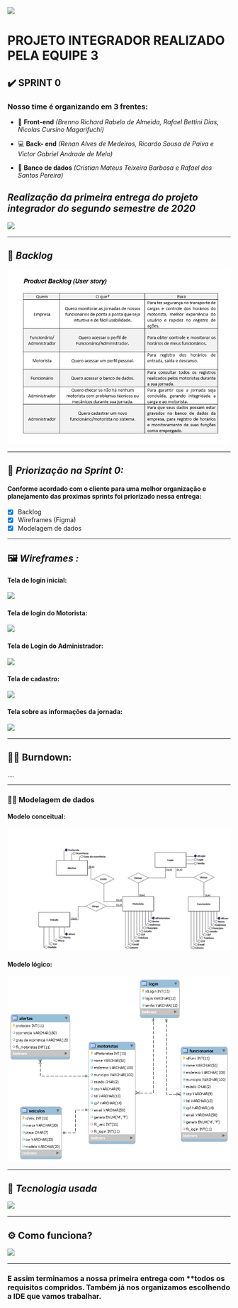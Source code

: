 ![](https://github.com/DevSlim001/PI_2020.2/blob/master/logotipocomum.jpg)

# PROJETO INTEGRADOR REALIZADO PELA EQUIPE 3
## :heavy_check_mark: SPRINT 0

### Nosso time é organizando em 3 frentes:

- :art: **Front-end** *(Brenno Richard Rabelo de Almeida, Rafael Bettini Dias, Nicolas Cursino Magarifuchi)*

- :computer: **Back- end** *(Renan Alves de Medeiros, Ricardo Sousa de Paiva e Victor Gabriel Andrade de Melo)*

- :floppy_disk: **Banco de dados** *(Cristian Mateus Teixeira Barbosa e Rafael dos Santos Pereira)*

## **_Realização da primeira entrega do projeto integrador do segundo semestre de 2020_**
![](https://github.com/DevSlim001/PI_2020.2/blob/Sprint0/CardSprint0.png)

--------------------------------------------------------------------------------------------------------------------

## :bookmark: **_Backlog_**

![](https://github.com/DevSlim001/PI_2020.2/blob/Sprint0/Backlogpng.png)

--------------------------------------------------------------------------------------------------------------------

## :dart: **_Priorização na Sprint 0:_**

#### Conforme acordado com o cliente para uma melhor organização e planejamento das proximas sprints foi priorizado nessa entrega:

- [x] Backlog
- [x] Wireframes (Figma)
- [x] Modelagem de dados

--------------------------------------------------------------------------------------------------------------------

## :framed_picture: **_Wireframes :_**

#### Tela de login inicial:
![](https://github.com/DevSlim001/PI_2020.2/blob/master/assets/Tela%20de%20Login%201.png)

#### Tela de login do Motorista:
![](https://github.com/DevSlim001/PI_2020.2/blob/master/assets/Tela%20de%20Login%20(MOT).png)

#### Tela de Login do Administrador:

![](https://github.com/DevSlim001/PI_2020.2/blob/master/assets/Tela%20de%20Login%20(ADM).png)

#### Tela de cadastro:

![](https://github.com/DevSlim001/PI_2020.2/blob/master/assets/Tela%20de%20Cadastro.png)

#### Tela sobre as informações da jornada:

![](https://github.com/DevSlim001/PI_2020.2/blob/master/assets/Tela%20-%20Informa%C3%A7%C3%B5es%20da%20Jornada.png)


--------------------------------------------------------------------------------------------------------------------

## :running_man: Burndown:
....

--------------------------------------------------------------------------------------------------------------------

### :man_technologist: Modelagem de dados

#### Modelo conceitual:

![](https://github.com/DevSlim001/PI_2020.2/blob/Sprint0/modeloconceitual.jpg)

#### Modelo lógico:

![](https://github.com/DevSlim001/PI_2020.2/blob/Sprint0/Modelo%20lógico.png)


--------------------------------------------------------------------------------------------------------------------

## :rocket: **_Tecnologia usada_**

![](https://github.com/DevSlim001/PI_2020.2/blob/master/assets/tecnology_sprint0.png)


--------------------------------------------------------------------------------------------------------------------
## :gear: Como funciona?

![](https://github.com/DevSlim001/PI_2020.2/blob/Sprint0/Gif_Figma.gif)

--------------------------------------------------------------------------------------------------------------------
### E assim terminamos a nossa primeira entrega com **todos os requisitos compridos. Também já nos organizamos escolhendo a IDE que vamos trabalhar.
